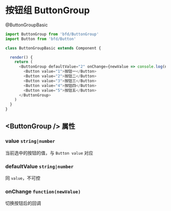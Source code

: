 # 按钮组 ButtonGroup

@ButtonGroupBasic
```js
import ButtonGroup from 'bfd/ButtonGroup'
import Button from 'bfd/Button'

class ButtonGroupBasic extends Component {

  render() {
    return (
      <ButtonGroup defaultValue="2" onChange={newValue => console.log(newValue)}>
        <Button value="1">按钮一</Button>
        <Button value="2">按钮二</Button>
        <Button value="3">按钮三</Button>
        <Button value="4">按钮四</Button>
        <Button value="5">按钮五</Button>
      </ButtonGroup>
    )
  }
}
```

## \<ButtonGroup /> 属性

### value `string|number`
当前选中的按钮的值，与 `Button value` 对应

### defaultValue `string|number`
同 `value`，不可控

### onChange `function(newValue)`
切换按钮后的回调
